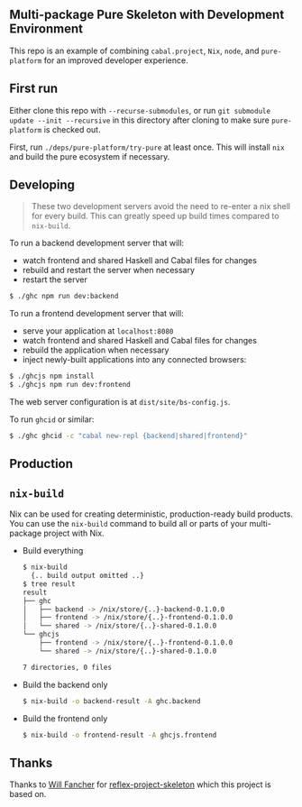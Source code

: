 Multi-package Pure Skeleton with Development Environment
---

This repo is an example of combining `cabal.project`, `Nix`, `node`, and `pure-platform` for an improved developer experience.

First run
---

Either clone this repo with `--recurse-submodules`, or run `git submodule update --init --recursive` in this directory after cloning to make sure `pure-platform` is checked out. 

First, run `./deps/pure-platform/try-pure` at least once. This will install `nix` and build the pure ecosystem if necessary.

Developing
---

> These two development servers avoid the need to re-enter a nix shell for every build. This can greatly speed up build times compared to `nix-build`.

To run a backend development server that will:

- watch frontend and shared Haskell and Cabal files for changes
- rebuild and restart the server when necessary
- restart the server 

```bash
$ ./ghc npm run dev:backend
```

To run a frontend development server that will:

- serve your application at `localhost:8080` 
- watch frontend and shared Haskell and Cabal files for changes
- rebuild the application when necessary
- inject newly-built applications into any connected browsers:

```bash
$ ./ghcjs npm install
$ ./ghcjs npm run dev:frontend
```

The web server configuration is at `dist/site/bs-config.js`.

To run `ghcid` or similar:

```bash
$ ./ghc ghcid -c "cabal new-repl {backend|shared|frontend}"
```

Production
---

`nix-build`
---

Nix can be used for creating deterministic, production-ready build products. You can use the `nix-build` command to build all or parts of your multi-package project with Nix.

- Build everything

  ```bash
  $ nix-build
    {.. build output omitted ..}
  $ tree result
  result
  ├── ghc
  │   ├── backend -> /nix/store/{..}-backend-0.1.0.0
  │   ├── frontend -> /nix/store/{..}-frontend-0.1.0.0
  │   └── shared -> /nix/store/{..}-shared-0.1.0.0
  └── ghcjs
      ├── frontend -> /nix/store/{..}-frontend-0.1.0.0
      └── shared -> /nix/store/{..}-shared-0.1.0.0

  7 directories, 0 files
  ```

- Build the backend only

  ```bash
  $ nix-build -o backend-result -A ghc.backend
  ```

- Build the frontend only

  ```bash
  $ nix-build -o frontend-result -A ghcjs.frontend
  ```

Thanks
---

Thanks to [Will Fancher](https://github.com/elvishjerricco) for [reflex-project-skeleton](https://github.com/elvishjerricco/reflex-project-skeleton) which this project is based on.
